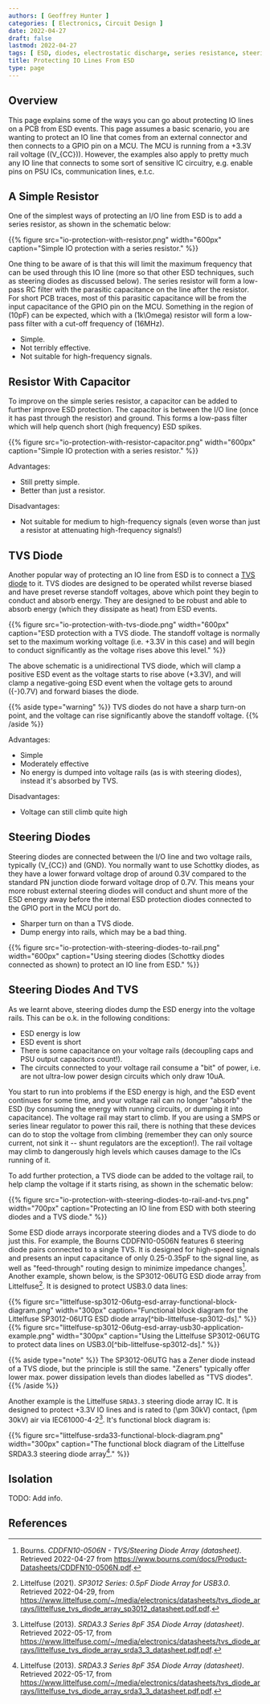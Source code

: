 ```yaml
---
authors: [ Geoffrey Hunter ]
categories: [ Electronics, Circuit Design ]
date: 2022-04-27
draft: false
lastmod: 2022-04-27
tags: [ ESD, diodes, electrostatic discharge, series resistance, steering diodes ]
title: Protecting IO Lines From ESD
type: page
---
```


## Overview

This page explains some of the ways you can go about protecting IO lines on a PCB from ESD events. This page assumes a basic scenario, you are wanting to protect an IO line that comes from an external connector and then connects to a GPIO pin on a MCU. The MCU is running from a +3.3V rail voltage (\(V_{CC}\)). However, the examples also apply to pretty much any IO line that connects to some sort of sensitive IC circuitry, e.g. enable pins on PSU ICs, communication lines, e.t.c.

## A Simple Resistor

One of the simplest ways of protecting an I/O line from ESD is to add a series resistor, as shown in the schematic below:

{{% figure src="io-protection-with-resistor.png" width="600px" caption="Simple IO protection with a series resistor." %}}

One thing to be aware of is that this will limit the maximum frequency that can be used through this IO line (more so that other ESD techniques, such as steering diodes as discussed below). The series resistor will form a low-pass RC filter with the parasitic capacitance on the line after the resistor. For short PCB traces, most of this parasitic capacitance will be from the input capacitance of the GPIO pin on the MCU. Something in the region of \(10pF\) can be expected, which with a \(1k\Omega\) resistor will form a low-pass filter with a cut-off frequency of \(16MHz\).

* Simple.
* Not terribly effective.
* Not suitable for high-frequency signals.

## Resistor With Capacitor

To improve on the simple series resistor, a capacitor can be added to further improve ESD protection. The capacitor is between the I/O line (once it has past through the resistor) and ground. This forms a low-pass filter which will help quench short (high frequency) ESD spikes.

{{% figure src="io-protection-with-resistor-capacitor.png" width="600px" caption="Simple IO protection with a series resistor." %}}

Advantages:

* Still pretty simple.
* Better than just a resistor.

Disadvantages:

* Not suitable for medium to high-frequency signals (even worse than just a resistor at attenuating high-frequency signals!)

## TVS Diode

Another popular way of protecting an IO line from ESD is to connect a [TVS diode](/electronics/components/diodes/tvs-diodes/) to it. TVS diodes are designed to be operated whilst reverse biased and have preset reverse standoff voltages, above which point they begin to conduct and absorb energy. They are designed to be robust and able to absorb energy (which they dissipate as heat) from ESD events.

{{% figure src="io-protection-with-tvs-diode.png" width="600px" caption="ESD protection with a TVS diode. The standoff voltage is normally set to the maximum working voltage (i.e. +3.3V in this case) and will begin to conduct significantly as the voltage rises above this level." %}}

The above schematic is a unidirectional TVS diode, which will clamp a positive ESD event as the voltage starts to rise above \(+3.3V\), and will clamp a negative-going ESD event when the voltage gets to around \({-}0.7V\) and forward biases the diode.

{{% aside type="warning" %}}
TVS diodes do not have a sharp turn-on point, and the voltage can rise significantly above the standoff voltage.
{{% /aside %}}

Advantages:

* Simple
* Moderately effective
* No energy is dumped into voltage rails (as is with steering diodes), instead it's absorbed by TVS. 

Disadvantages:

* Voltage can still climb quite high

## Steering Diodes

Steering diodes are connected between the I/O line and two voltage rails, typically \(V_{CC}\) and \(GND\). You normally want to use Schottky diodes, as they have a lower forward voltage drop of around 0.3V compared to the standard PN junction diode forward voltage drop of 0.7V. This means your more robust external steering diodes will conduct and shunt more of the ESD energy away before the internal ESD protection diodes connected to the GPIO port in the MCU port do.

* Sharper turn on than a TVS diode.
* Dump energy into rails, which may be a bad thing.

{{% figure src="io-protection-with-steering-diodes-to-rail.png" width="600px" caption="Using steering diodes (Schottky diodes connected as shown) to protect an IO line from ESD." %}}

## Steering Diodes And TVS

As we learnt above, steering diodes dump the ESD energy into the voltage rails. This can be o.k. in the following conditions:

* ESD energy is low
* ESD event is short
* There is some capacitance on your voltage rails (decoupling caps and PSU output capacitors count!).
* The circuits connected to your voltage rail consume a "bit" of power, i.e. are not ultra-low power design circuits which only draw 10uA. 

You start to run into problems if the ESD energy is high, and the ESD event continues for some time, and your voltage rail can no longer "absorb" the ESD (by consuming the energy with running circuits, or dumping it into capacitance). The voltage rail may start to climb. If you are using a SMPS or series linear regulator to power this rail, there is nothing that these devices can do to stop the voltage from climbing (remember they can only source current, not sink it -- shunt regulators are the exception!). The rail voltage may climb to dangerously high levels which causes damage to the ICs running of it.

To add further protection, a TVS diode can be added to the voltage rail, to help clamp the voltage if it starts rising, as shown in the schematic below:

{{% figure src="io-protection-with-steering-diodes-to-rail-and-tvs.png" width="700px" caption="Protecting an IO line from ESD with both steering diodes and a TVS diode." %}}

Some ESD diode arrays incorporate steering diodes and a TVS diode to do just this. For example, the Bourns CDDFN10-0506N features 6 steering diode pairs connected to a single TVS. It is designed for high-speed signals and presents an input capacitance of only 0.25-0.35pF to the signal line, as well as "feed-through" routing design to minimize impedance changes[^bib-bourns-cddfn10-0506n-ds]. Another example, shown below, is the SP3012-06UTG ESD diode array from Littelfuse[^bib-littelfuse-sp3012-ds]. It is designed to protect USB3.0 data lines:

<div style="display: flex;">
{{% figure src="littelfuse-sp3012-06utg-esd-array-functional-block-diagram.png" width="300px" caption="Functional block diagram for the Littelfuse SP3012-06UTG ESD diode array[^bib-littelfuse-sp3012-ds]." %}}
{{% figure src="littelfuse-sp3012-06utg-esd-array-usb30-application-example.png" width="300px" caption="Using the Littelfuse SP3012-06UTG to protect data lines on USB3.0[^bib-littelfuse-sp3012-ds]." %}}
</div>

{{% aside type="note" %}}
The SP3012-06UTG has a Zener diode instead of a TVS diode, but the principle is still the same. "Zeners" typically offer lower max. power dissipation levels than diodes labelled as "TVS diodes".
{{% /aside %}}

Another example is the Littelfuse `SRDA3.3` steering diode array IC. It is designed to protect +3.3V IO lines and is rated to \(\pm 30kV\) contact, \(\pm 30kV\) air via IEC61000-4-2[^bib-littelfuse-srda33-ds]. It's functional block diagram is:

{{% figure src="littelfuse-srda33-functional-block-diagram.png" width="300px" caption="The functional block diagram of the Littelfuse SRDA3.3 steering diode array[^bib-littelfuse-srda33-ds]." %}}

## Isolation

TODO: Add info.

## References

[^bib-bourns-cddfn10-0506n-ds]: Bourns. _CDDFN10-0506N - TVS/Steering Diode Array (datasheet)_. Retrieved 2022-04-27 from https://www.bourns.com/docs/Product-Datasheets/CDDFN10-0506N.pdf.
[^bib-littelfuse-sp3012-ds]: Littelfuse (2021). _SP3012 Series: 0.5pF Diode Array for USB3.0_. Retrieved 2022-04-29, from https://www.littelfuse.com/~/media/electronics/datasheets/tvs_diode_arrays/littelfuse_tvs_diode_array_sp3012_datasheet.pdf.pdf.
[^bib-littelfuse-srda33-ds]: Littelfuse (2013). _SRDA3.3 Series 8pF 35A Diode Array (datasheet)_. Retrieved 2022-05-17, from https://www.littelfuse.com/~/media/electronics/datasheets/tvs_diode_arrays/littelfuse_tvs_diode_array_srda3_3_datasheet.pdf.pdf.
